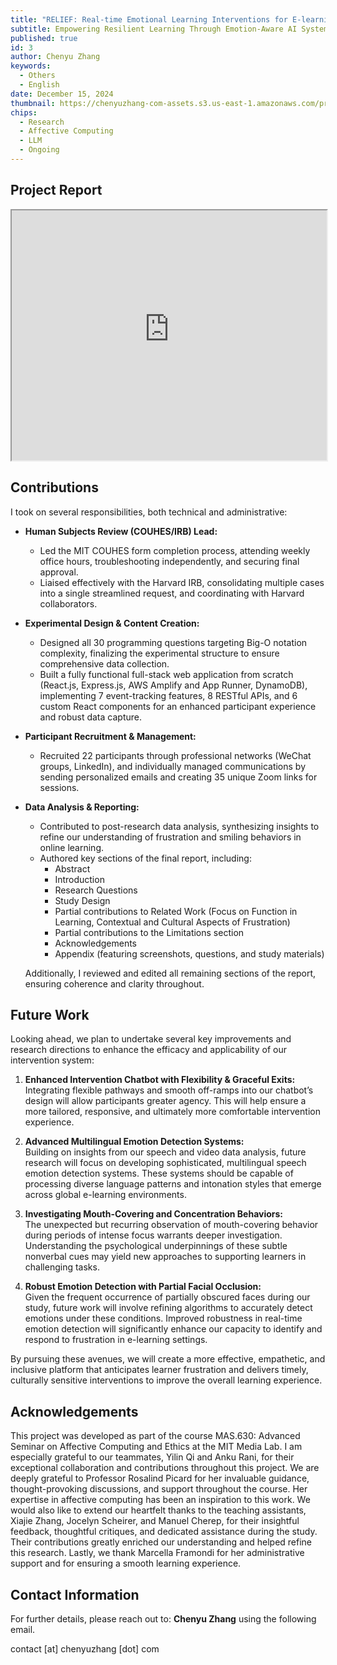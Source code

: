 ```yaml
---
title: "RELIEF: Real-time Emotional Learning Interventions for E-learning Frustration"
subtitle: Empowering Resilient Learning Through Emotion-Aware AI Systems
published: true
id: 3
author: Chenyu Zhang
keywords:
  - Others
  - English
date: December 15, 2024
thumbnail: https://chenyuzhang-com-assets.s3.us-east-1.amazonaws.com/project-relief/ScreenRecording2024-12-03at7.27.02PM-ezgif.com-video-to-gif-converter+(1).gif
chips:
  - Research
  - Affective Computing
  - LLM
  - Ongoing
---
```


## Project Report

<iframe src="https://chenyuzhang-com-assets.s3.us-east-1.amazonaws.com/project-relief/mas630-final-submission.pdf" width="100%" height="400px">
This browser does not support PDFs. Please download the PDF to view it: 
<a href="https://chenyuzhang-com-assets.s3.us-east-1.amazonaws.com/project-relief/mas630-final-submission.pdf">Download PDF</a>
</iframe>

## Contributions

I took on several responsibilities, both technical and administrative:

- **Human Subjects Review (COUHES/IRB) Lead:**

  - Led the MIT COUHES form completion process, attending weekly office hours, troubleshooting independently, and securing final approval.
  - Liaised effectively with the Harvard IRB, consolidating multiple cases into a single streamlined request, and coordinating with Harvard collaborators.

- **Experimental Design & Content Creation:**

  - Designed all 30 programming questions targeting Big-O notation complexity, finalizing the experimental structure to ensure comprehensive data collection.
  - Built a fully functional full-stack web application from scratch (React.js, Express.js, AWS Amplify and App Runner, DynamoDB), implementing 7 event-tracking features, 8 RESTful APIs, and 6 custom React components for an enhanced participant experience and robust data capture.

- **Participant Recruitment & Management:**

  - Recruited 22 participants through professional networks (WeChat groups, LinkedIn), and individually managed communications by sending personalized emails and creating 35 unique Zoom links for sessions.

- **Data Analysis & Reporting:**

  - Contributed to post-research data analysis, synthesizing insights to refine our understanding of frustration and smiling behaviors in online learning.
  - Authored key sections of the final report, including:
    - Abstract
    - Introduction
    - Research Questions
    - Study Design
    - Partial contributions to Related Work (Focus on Function in Learning, Contextual and Cultural Aspects of Frustration)
    - Partial contributions to the Limitations section
    - Acknowledgements
    - Appendix (featuring screenshots, questions, and study materials)

  Additionally, I reviewed and edited all remaining sections of the report, ensuring coherence and clarity throughout.

## Future Work

Looking ahead, we plan to undertake several key improvements and research directions to enhance the efficacy and applicability of our intervention system:

1. **Enhanced Intervention Chatbot with Flexibility & Graceful Exits:**  
   Integrating flexible pathways and smooth off-ramps into our chatbot’s design will allow participants greater agency. This will help ensure a more tailored, responsive, and ultimately more comfortable intervention experience.

2. **Advanced Multilingual Emotion Detection Systems:**  
   Building on insights from our speech and video data analysis, future research will focus on developing sophisticated, multilingual speech emotion detection systems. These systems should be capable of processing diverse language patterns and intonation styles that emerge across global e-learning environments.

3. **Investigating Mouth-Covering and Concentration Behaviors:**  
   The unexpected but recurring observation of mouth-covering behavior during periods of intense focus warrants deeper investigation. Understanding the psychological underpinnings of these subtle nonverbal cues may yield new approaches to supporting learners in challenging tasks.

4. **Robust Emotion Detection with Partial Facial Occlusion:**  
   Given the frequent occurrence of partially obscured faces during our study, future work will involve refining algorithms to accurately detect emotions under these conditions. Improved robustness in real-time emotion detection will significantly enhance our capacity to identify and respond to frustration in e-learning settings.

By pursuing these avenues, we will create a more effective, empathetic, and inclusive platform that anticipates learner frustration and delivers timely, culturally sensitive interventions to improve the overall learning experience.

## Acknowledgements

This project was developed as part of the course MAS.630: Advanced Seminar on Affective Computing and Ethics at the MIT Media Lab. I am especially grateful to our teammates, Yilin Qi and Anku Rani, for their exceptional collaboration and contributions throughout this project. We are deeply grateful to Professor Rosalind Picard for her invaluable guidance, thought-provoking discussions, and support throughout the course. Her expertise in affective computing has been an inspiration to this work. We would also like to extend our heartfelt thanks to the teaching assistants, Xiajie Zhang, Jocelyn Scheirer, and Manuel Cherep, for their insightful feedback, thoughtful critiques, and dedicated assistance during the study. Their contributions greatly enriched our understanding and helped refine this research. Lastly, we thank Marcella Framondi for her administrative support and for ensuring a smooth learning experience.

## Contact Information

For further details, please reach out to: **Chenyu Zhang** using the following email.

contact [at] chenyuzhang [dot] com
